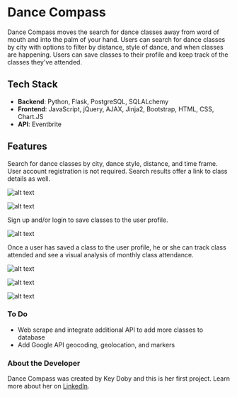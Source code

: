 # Dance Compass



Dance Compass moves the search for dance classes away from word of mouth and into the palm of your hand. Users can search for dance classes by city with options to filter by distance, style of dance, and when classes are happening. Users can save classes to their profile and keep track of the classes they've attended. 

## Tech Stack
  - **Backend**: Python, Flask, PostgreSQL, SQLALchemy
  - **Frontend**: JavaScript, jQuery, AJAX, Jinja2, Bootstrap, HTML, CSS, Chart.JS
  - **API**: Eventbrite

## Features

  Search for dance classes by city, dance style, distance, and time frame. User account registration is not required. Search results offer a link to class details as well. 
  
  ![alt text](https://github.com/kdoby/HB-Web-App-Project/blob/master/static/images/search-screenshot.png?raw=true)
  
  ![alt text](https://github.com/kdoby/HB-Web-App-Project/blob/master/static/images/search-results-screenshot.png?raw=true)
  
  Sign up and/or login to save classes to the user profile. 
  
  ![alt text](https://github.com/kdoby/HB-Web-App-Project/blob/master/static/images/Login-screenshot.png?raw=true)

  Once a user has saved a class to the user profile, he or she can track class attended and see a visual analysis of monthly class attendance. 
  
  ![alt text](https://github.com/kdoby/HB-Web-App-Project/blob/master/static/images/saved-classes-screenshot.png?raw=true)
  
  ![alt text](https://github.com/kdoby/HB-Web-App-Project/blob/master/static/images/classes-attended-screenshot.png?raw=true)
  
  ![alt text](https://github.com/kdoby/HB-Web-App-Project/blob/master/static/images/user-profile-screenshot.png?raw=true)
  
### To Do
  - Web scrape and integrate additional API to add more classes to database
  - Add Google API geocoding, geolocation, and markers 
    
### About the Developer

  Dance Compass was created by Key Doby and this is her first project. Learn more about her on [LinkedIn](https://www.linkedin.com/in/keyd).












   [PlGa]: <https://github.com/RahulHP/dillinger/blob/master/plugins/googleanalytics/README.md>
